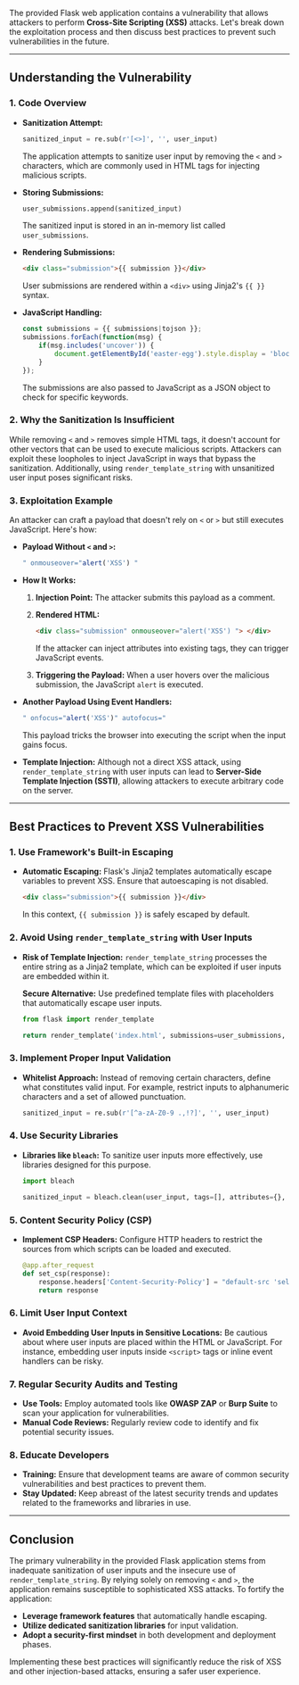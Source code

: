 The provided Flask web application contains a vulnerability that allows attackers to perform **Cross-Site Scripting (XSS)** attacks. Let's break down the exploitation process and then discuss best practices to prevent such vulnerabilities in the future.

---

## **Understanding the Vulnerability**

### **1. Code Overview**

- **Sanitization Attempt:**
  ```python
  sanitized_input = re.sub(r'[<>]', '', user_input)
  ```
  The application attempts to sanitize user input by removing the `<` and `>` characters, which are commonly used in HTML tags for injecting malicious scripts.

- **Storing Submissions:**
  ```python
  user_submissions.append(sanitized_input)
  ```
  The sanitized input is stored in an in-memory list called `user_submissions`.

- **Rendering Submissions:**
  ```html
  <div class="submission">{{ submission }}</div>
  ```
  User submissions are rendered within a `<div>` using Jinja2's `{{ }}` syntax.

- **JavaScript Handling:**
  ```javascript
  const submissions = {{ submissions|tojson }};
  submissions.forEach(function(msg) {
      if(msg.includes('uncover')) {
          document.getElementById('easter-egg').style.display = 'block';
      }
  });
  ```
  The submissions are also passed to JavaScript as a JSON object to check for specific keywords.

### **2. Why the Sanitization Is Insufficient**

While removing `<` and `>` removes simple HTML tags, it doesn't account for other vectors that can be used to execute malicious scripts. Attackers can exploit these loopholes to inject JavaScript in ways that bypass the sanitization. Additionally, using `render_template_string` with unsanitized user input poses significant risks.

### **3. Exploitation Example**

An attacker can craft a payload that doesn't rely on `<` or `>` but still executes JavaScript. Here's how:

- **Payload Without `<` and `>`:**
  ```javascript
  " onmouseover="alert('XSS') " 
  ```
  
- **How It Works:**
  1. **Injection Point:** The attacker submits this payload as a comment.
  2. **Rendered HTML:**
     ```html
     <div class="submission" onmouseover="alert('XSS') "> </div>
     ```
     If the attacker can inject attributes into existing tags, they can trigger JavaScript events.
  
  3. **Triggering the Payload:** When a user hovers over the malicious submission, the JavaScript `alert` is executed.

- **Another Payload Using Event Handlers:**
  ```javascript
  " onfocus="alert('XSS')" autofocus=" 
  ```
  This payload tricks the browser into executing the script when the input gains focus.

- **Template Injection:**
  Although not a direct XSS attack, using `render_template_string` with user inputs can lead to **Server-Side Template Injection (SSTI)**, allowing attackers to execute arbitrary code on the server.

---

## **Best Practices to Prevent XSS Vulnerabilities**

### **1. Use Framework's Built-in Escaping**

- **Automatic Escaping:** Flask's Jinja2 templates automatically escape variables to prevent XSS. Ensure that autoescaping is not disabled.
  
  ```html
  <div class="submission">{{ submission }}</div>
  ```
  In this context, `{{ submission }}` is safely escaped by default.

### **2. Avoid Using `render_template_string` with User Inputs**

- **Risk of Template Injection:** `render_template_string` processes the entire string as a Jinja2 template, which can be exploited if user inputs are embedded within it.
  
  **Secure Alternative:**
  Use predefined template files with placeholders that automatically escape user inputs.

  ```python
  from flask import render_template

  return render_template('index.html', submissions=user_submissions, message=message)
  ```

### **3. Implement Proper Input Validation**

- **Whitelist Approach:** Instead of removing certain characters, define what constitutes valid input. For example, restrict inputs to alphanumeric characters and a set of allowed punctuation.
  
  ```python
  sanitized_input = re.sub(r'[^a-zA-Z0-9 .,!?]', '', user_input)
  ```

### **4. Use Security Libraries**

- **Libraries like `bleach`:** To sanitize user inputs more effectively, use libraries designed for this purpose.
  
  ```python
  import bleach

  sanitized_input = bleach.clean(user_input, tags=[], attributes={}, styles=[], strip=True)
  ```

### **5. Content Security Policy (CSP)**

- **Implement CSP Headers:** Configure HTTP headers to restrict the sources from which scripts can be loaded and executed.
  
  ```python
  @app.after_request
  def set_csp(response):
      response.headers['Content-Security-Policy'] = "default-src 'self'; script-src 'self';"
      return response
  ```

### **6. Limit User Input Context**

- **Avoid Embedding User Inputs in Sensitive Locations:** Be cautious about where user inputs are placed within the HTML or JavaScript. For instance, embedding user inputs inside `<script>` tags or inline event handlers can be risky.

### **7. Regular Security Audits and Testing**

- **Use Tools:** Employ automated tools like **OWASP ZAP** or **Burp Suite** to scan your application for vulnerabilities.
- **Manual Code Reviews:** Regularly review code to identify and fix potential security issues.

### **8. Educate Developers**

- **Training:** Ensure that development teams are aware of common security vulnerabilities and best practices to prevent them.
- **Stay Updated:** Keep abreast of the latest security trends and updates related to the frameworks and libraries in use.

---

## **Conclusion**

The primary vulnerability in the provided Flask application stems from inadequate sanitization of user inputs and the insecure use of `render_template_string`. By relying solely on removing `<` and `>`, the application remains susceptible to sophisticated XSS attacks. To fortify the application:

- **Leverage framework features** that automatically handle escaping.
- **Utilize dedicated sanitization libraries** for input validation.
- **Adopt a security-first mindset** in both development and deployment phases.

Implementing these best practices will significantly reduce the risk of XSS and other injection-based attacks, ensuring a safer user experience.